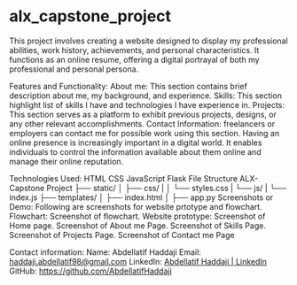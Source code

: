 # alx_capstone_project
This project involves creating a website designed to display my professional abilities, work history, achievements, and personal characteristics. It functions as an online resume, offering a digital portrayal of both my professional and personal persona.

Features and Functionality: About me: This section contains brief description about me, my background, and experience. Skills: This section highlight list of skills I have and technologies I have experience in. Projects: This section serves as a platform to exhibit previous projects, designs, or any other relevant accomplishments. Contact Information: freelancers or employers can contact me for possible work using this section. Having an online presence is increasingly important in a digital world. It enables individuals to control the information available about them online and manage their online reputation.

Technologies Used: HTML CSS JavaScript Flask
File Structure ALX-Capstone Project ├── static/ │ ├── css/ | │ └── styles.css | └── js/ | └── index.js ├── templates/ │ ├── index.html │ ├── app.py
Screenshots or Demo: Following are screenshots for website prtotype and flowchart.
Flowchart: Screenshot of flowchart. Website prototype: Screenshot of Home page. Screenshot of About me Page. Screenshot of Skills Page. Screenshot of Projects Page. Screenshot of Contact me Page



Contact information: Name: Abdellatif Haddaji 
Email: haddaji.abdellatif98@gmail.com 
LinkedIn:  [Abdellatif Haddaji | LinkedIn](https://www.linkedin.com/in/abdellatif-haddaji-55b915269/) 
GitHub: https://github.com/AbdellatifHaddaji 
